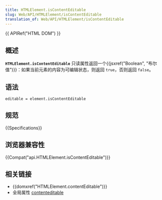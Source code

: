 ```yaml
---
title: HTMLElement.isContentEditable
slug: Web/API/HTMLElement/isContentEditable
translation_of: Web/API/HTMLElement/isContentEditable
---
```

{{ APIRef("HTML DOM") }}

## 概述

**`HTMLElement.isContentEditable`** 只读属性返回一个{{jsxref("Boolean", "布尔值")}}：如果当前元素的内容为可编辑状态，则返回 `true`，否则返回 `false`。

## 语法

```plain
editable = element.isContentEditable
```

## 规范

{{Specifications}}

## 浏览器兼容性

{{Compat("api.HTMLElement.isContentEditable")}}

## 相关链接

- {{domxref("HTMLElement.contentEditable")}}
- 全局属性 [contenteditable](https://developer.mozilla.org/zh-CN/docs/Web/HTML/Global_attributes/contenteditable)
